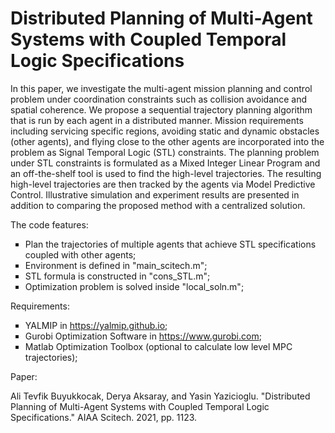 # Distributed Planning of Multi-Agent Systems with Coupled Temporal Logic Specifications

In this paper, we investigate the multi-agent mission planning and control problem under
coordination constraints such as collision avoidance and spatial coherence. We propose a
sequential trajectory planning algorithm that is run by each agent in a distributed manner.
Mission requirements including servicing specific regions, avoiding static and dynamic obstacles
(other agents), and flying close to the other agents are incorporated into the problem as
Signal Temporal Logic (STL) constraints. The planning problem under STL constraints is
formulated as a Mixed Integer Linear Program and an off-the-shelf tool is used to find the
high-level trajectories. The resulting high-level trajectories are then tracked by the agents
via Model Predictive Control. Illustrative simulation and experiment results are presented in
addition to comparing the proposed method with a centralized solution.

The code features:
<ul type="square">
<!-- li><code>todo</code> </li -->
    <li>Plan the trajectories of multiple agents that achieve STL specifications coupled with other agents;</li>
    <li>Environment is defined in "main_scitech.m";</li>
    <li>STL formula is constructed in "cons_STL.m";</li>
    <li>Optimization problem is solved inside "local_soln.m";</li>
</ul>

Requirements:
<ul type="square">
<!-- li><code>todo</code> </li -->
    <li>YALMIP in <a href="https://yalmip.github.io" target="_blank">https://yalmip.github.io</a>;</li>
    <li>Gurobi Optimization Software in <a href="https://www.gurobi.com" target="_blank">https://www.gurobi.com</a>;</li>
    <li>Matlab Optimization Toolbox (optional to calculate low level MPC trajectories);</li>
</ul>

Paper:

Ali Tevfik Buyukkocak, Derya Aksaray, and Yasin Yazicioglu. "Distributed Planning of Multi-Agent Systems with Coupled Temporal Logic Specifications." AIAA Scitech. 2021, pp. 1123.


